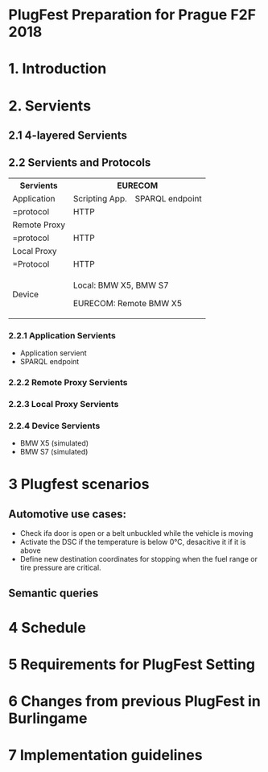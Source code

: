 # PlugFest Preparation for Prague F2F 2018

# 1. Introduction

# 2. Servients

## 2.1 4-layered Servients

## 2.2 Servients and Protocols

<table>
	<tbody>
		<tr>
			<th>Servients</th>
			<th colspan="2">EURECOM</th>
		</tr>
		<tr>
			<td>Application</td>
			<td>Scripting App.</td>
			<td>SPARQL endpoint</td>
		</tr>
		<tr>
			<td>=protocol</td>
			<td>HTTP</td>
		</tr>
		<tr>
			<td>Remote Proxy</td>
			<td colspan="2"></td>
		</tr>
		<tr>
			<td>=protocol</td>
			<td colspan="2">HTTP</td>
		</tr>
		<tr>
			<td>Local Proxy</td>
			<td colspan="2"></td>
		</tr>
		<tr>
			<td>=Protocol</td>
			<td colspan="2">HTTP</td>
		</tr>
		<tr>
			<td>Device</td>
			<td colspan="2">
        <p>Local: BMW X5, BMW S7</p>
    		<p>EURECOM: Remote BMW X5</p>
			</td>
		</tr>
	</tbody>
</table>

### 2.2.1 Application Servients

- Application servient
- SPARQL endpoint

### 2.2.2 Remote Proxy Servients

### 2.2.3 Local Proxy Servients

### 2.2.4 Device Servients

- BMW X5 (simulated)
- BMW S7 (simulated)

# 3 Plugfest scenarios

## Automotive use cases:
- Check ifa door is open or a belt unbuckled while the vehicle is moving
- Activate the DSC if the temperature is below 0°C, desacitive it if it is above
- Define new destination coordinates for stopping when the fuel range or tire pressure are critical.

## Semantic queries

# 4 Schedule

# 5 Requirements for PlugFest Setting

# 6 Changes from previous PlugFest in Burlingame

# 7 Implementation guidelines
